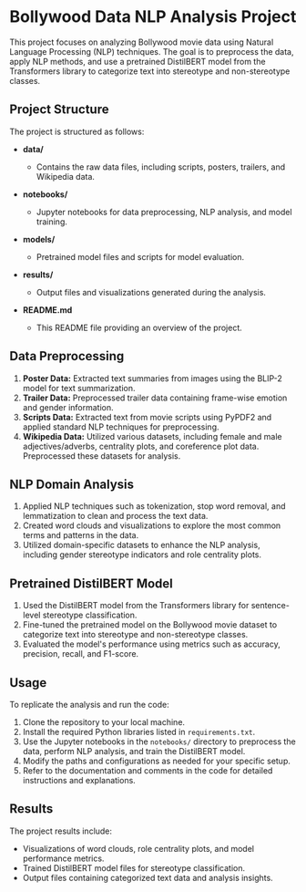 # Bollywood Data NLP Analysis Project

This project focuses on analyzing Bollywood movie data using Natural Language Processing (NLP) techniques. The goal is to preprocess the data, apply NLP methods, and use a pretrained DistilBERT model from the Transformers library to categorize text into stereotype and non-stereotype classes.

## Project Structure

The project is structured as follows:

- **data/**
  - Contains the raw data files, including scripts, posters, trailers, and Wikipedia data.

- **notebooks/**
  - Jupyter notebooks for data preprocessing, NLP analysis, and model training.

- **models/**
  - Pretrained model files and scripts for model evaluation.

- **results/**
  - Output files and visualizations generated during the analysis.

- **README.md**
  - This README file providing an overview of the project.

## Data Preprocessing

1. **Poster Data:** Extracted text summaries from images using the BLIP-2 model for text summarization.
2. **Trailer Data:** Preprocessed trailer data containing frame-wise emotion and gender information.
3. **Scripts Data:** Extracted text from movie scripts using PyPDF2 and applied standard NLP techniques for preprocessing.
4. **Wikipedia Data:** Utilized various datasets, including female and male adjectives/adverbs, centrality plots, and coreference plot data. Preprocessed these datasets for analysis.

## NLP Domain Analysis

1. Applied NLP techniques such as tokenization, stop word removal, and lemmatization to clean and process the text data.
2. Created word clouds and visualizations to explore the most common terms and patterns in the data.
3. Utilized domain-specific datasets to enhance the NLP analysis, including gender stereotype indicators and role centrality plots.

## Pretrained DistilBERT Model

1. Used the DistilBERT model from the Transformers library for sentence-level stereotype classification.
2. Fine-tuned the pretrained model on the Bollywood movie dataset to categorize text into stereotype and non-stereotype classes.
3. Evaluated the model's performance using metrics such as accuracy, precision, recall, and F1-score.

## Usage

To replicate the analysis and run the code:

1. Clone the repository to your local machine.
2. Install the required Python libraries listed in `requirements.txt`.
3. Use the Jupyter notebooks in the `notebooks/` directory to preprocess the data, perform NLP analysis, and train the DistilBERT model.
4. Modify the paths and configurations as needed for your specific setup.
5. Refer to the documentation and comments in the code for detailed instructions and explanations.

## Results

The project results include:

- Visualizations of word clouds, role centrality plots, and model performance metrics.
- Trained DistilBERT model files for stereotype classification.
- Output files containing categorized text data and analysis insights.


